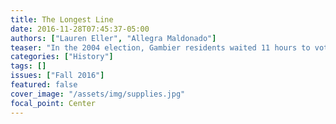 ```yaml
---
title: The Longest Line
date: 2016-11-28T07:45:37-05:00
authors: ["Lauren Eller", "Allegra Maldonado"]
teaser: "In the 2004 election, Gambier residents waited 11 hours to vote. Today, we remember their legacy."
categories: ["History"]
tags: []
issues: ["Fall 2016"]
featured: false
cover_image: "/assets/img/supplies.jpg"
focal_point: Center
---
```

